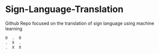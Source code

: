 # Sign-Language-Translation
Github Repo focused on the translation of sign language using machine learning

```python
O  .  O
.  X  .
.  X  X
```

